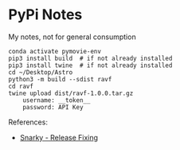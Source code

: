 # PyPi Notes

My notes, not for general consumption

	conda activate pymovie-env
	pip3 install build	# if not already installed
	pip3 install twine	# if not already installed
	cd ~/Desktop/Astro
	python3 -m build --sdist ravf
	cd ravf
	twine upload dist/ravf-1.0.0.tar.gz
		username: __token__
		password: API Key 


References:

* [Snarky - Release Fixing](https://snarky.ca/what-to-do-when-you-botch-a-release-on-pypi/)